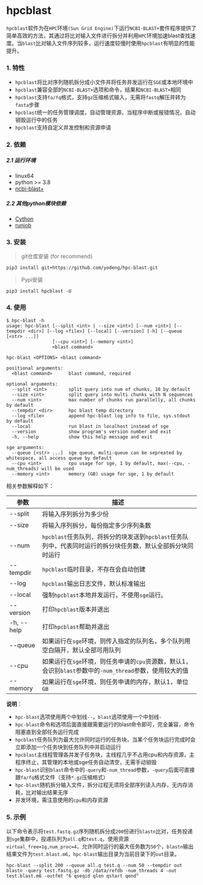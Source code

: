 # hpcblast

`hpcblast`软件为在`HPC`环境`(Sun Grid Engine)`下运行`NCBI-BLAST+`套件程序提供了简单高效的方法，其通过将比对输入文件进行拆分并利用`HPC`环境加速blast查找速度。当`blast`比对输入文件序列较多，运行速度较慢时使用`hpcblast`有明显的性能提升。

### 1. 特性

+ `hpcblast`将比对序列随机拆分成小文件并将任务并发运行在`SGE`或本地环境中
+ `hpcblast`兼容全部的`NCBI-BLAST+`选项和命令，结果和`NCBI-BLAST+`相同
+ `hpcblast`支持`fa/fq`格式，支持`gz`压缩格式输入，无需将`fastq`解压并转为`fasta`步骤
+ `hpcblast`统一的任务管理调度，自动管理资源，当程序中断或报错情况，自动销毁运行中的任务
+ `hpcblast`支持自定义并发控制和资源申请

### 2. 依赖

##### 2.1 运行环境

+ linux64
+ python >= 3.8
+ [ncbi-blast+](https://anaconda.org/bioconda/blast)

##### 2.2 其他python模块依赖

+ [Cython](https://github.com/cython/cython)
+ [runjob](https://github.com/yodeng/runjob)

### 3. 安装

> git仓库安装 (for recommend)

```
pip3 install git+https://github.com/yodeng/hpc-blast.git
```

> Pypi安装

```
pip3 install hpcblast -U
```

### 4. 使用

```
$ hpc-blast -h 
usage: hpc-blast [--split <int> | --size <int>] [--num <int>] [--tempdir <dir>] [--log <file>] [--local] [--version] [-h] [--queue [<str> ...]]
                 [--cpu <int>] [--memory <int>]
                 <blast command>

hpc-blast <OPTIONS> <blast command>

positional arguments:
  <blast command>      blast command, required

optional arguments:
  --split <int>        split query into num of chunks, 10 by default
  --size <int>         split query into multi chunks with N sequences
  --num <int>          max number of chunks run parallelly, all chunks by default
  --tempdir <dir>      hpc blast temp directory
  --log <file>         append hpc-blast log info to file, sys.stdout by default
  --local              run blast in localhost instead of sge
  --version            show program's version number and exit
  -h, --help           show this help message and exit

sge arguments:
  --queue [<str> ...]  sge queue, multi-queue can be sepreated by whitespace, all access queue by default
  --cpu <int>          cpu usage for sge, 1 by default, max(--cpu, -num_threads) will be used
  --memory <int>       memory (GB) usage for sge, 1 by default
```

相关参数解释如下：

| 参数       | 描述                                                         |
| ---------- | ------------------------------------------------------------ |
| --split    | 将输入序列拆分为多少份                                       |
| --size     | 将输入序列拆分，每份指定多少序列条数                         |
| --num      | `hpcblast`任务队列，将拆分的块发送到`hpcblast`任务队列中，代表同时运行的拆分块任务数，默认全部拆分块同时运行 |
| --tempdir  | `hpcblast`临时目录，不存在会自动创建                         |
| --log      | `hpcblast`输出日志文件，默认标准输出                         |
| --local    | 强制`hpcblast`本地并发运行，不使用`sge`运行。                |
| --version  | 打印`hpcblast`版本并退出                                     |
| -h, --help | 打印`hpcblast`帮助并退出                                     |
| --queue    | 如果运行在`sge`环境，则传入指定的队列名，多个队列用空白隔开，默认全部可用队列 |
| --cpu      | 如果运行在`sge`环境，则任务申请的`cpu`资源数，默认1，会识别`blast`参数中的`-num_thread`参数，使用较大的值 |
| --memory   | 如果运行在`sge`环境，则任务申请的内存，默认1，单位`GB`       |

**说明**：

+ `hpc-blast`选项使用两个中划线`--`，`blast`选项使用一个中划线`-`
+ `hpc-blast`命令和选项后面直接跟需要运行的blast命令即可，完全兼容，命令阻塞直到全部任务运行完成
+ `hpcblast`任务队列为最大允许同时运行的任务块，当某个任务块运行完成时会立即添加一个任务块到任务队列中并启动运行
+ `hpcblast`主线程管理各并发子任务块，主线程几乎不占用cpu和内存资源，主程序终止，其管理的本地或sge任务自动清空，无需手动销毁
+ `hpc-blast`识别`blast`命令中的`-query`和`-num_thread`参数，`-query`后面可直接跟`fa/fq`格式文件（支持`*.gz`压缩格式）
+ `hpc-blast`随机拆分输入文件，拆分过程无须将全部序列读入内存，无内存消耗，比对输出结果无序
+ 并发环境，需注意使用的`cpu`和内存资源

### 5. 示例

以下命令表示将`test.fastq.gz`序列随机拆分成`200`份进行`blastn`比对，任务投递到`sge`集群中，投递队列为`all.q`和`test.q`，使用资源`virtual_free=1g,num_proc=4`，允许同时运行的最大任务数为`50`个，`blastn`输出结果文件为`test.blast.m6`，`hpc-blast`输出目录为当前目录下的`out`目录。

```
hpc-blast --split 200 --queue all.q test.q --num 50 --tempdir out blastn -query test.fastq.gz -db /data/refdb -num_threads 4 -out test.blast.m6 -outfmt "6 qseqid qlen qstart qend"
```

